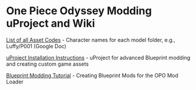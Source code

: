 # One Piece Odyssey Modding uProject and Wiki



 
[List of all Asset Codes](https://docs.google.com/spreadsheets/d/14LW2IcCvk6p5mmty0jJ5BD6R1ops_GUaP_9FHF0NiCI/) - Character names for each model folder, e.g., Luffy/P001 (Google Doc)


[uProject Installation Instructions](wiki/uProject-Installation) - uProject for advanced Blueprint modding and creating custom game assets


[Blueprint Modding Tutorial](wiki/Mod-Loader-Mod-Creation) - Creating Blueprint Mods for the OPO Mod Loader
